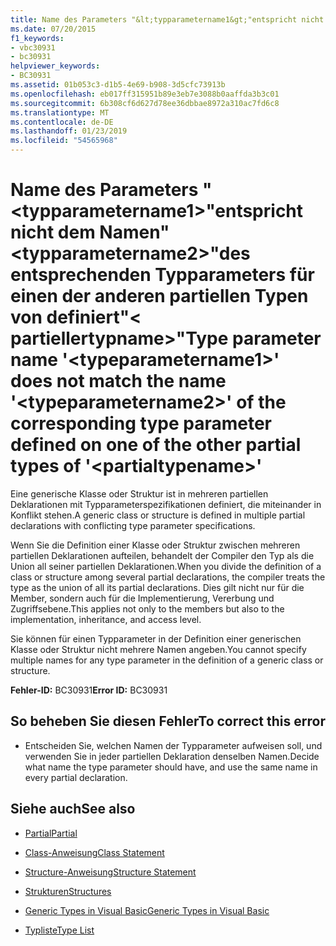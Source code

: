 ```yaml
---
title: Name des Parameters "&lt;typparametername1&gt;"entspricht nicht dem Namen"&lt;typparametername2&gt;"des entsprechenden Typparameters für einen der anderen partiellen Typen von definiert"&lt; partiellertypname&gt;"
ms.date: 07/20/2015
f1_keywords:
- vbc30931
- bc30931
helpviewer_keywords:
- BC30931
ms.assetid: 01b053c3-d1b5-4e69-b908-3d5cfc73913b
ms.openlocfilehash: eb017ff315951b89e3eb7e3088b0aaffda3b3c01
ms.sourcegitcommit: 6b308cf6d627d78ee36dbbae8972a310ac7fd6c8
ms.translationtype: MT
ms.contentlocale: de-DE
ms.lasthandoff: 01/23/2019
ms.locfileid: "54565968"
---
```

# <a name="type-parameter-name-lttypeparametername1gt-does-not-match-the-name-lttypeparametername2gt-of-the-corresponding-type-parameter-defined-on-one-of-the-other-partial-types-of-ltpartialtypenamegt"></a><span data-ttu-id="15061-102">Name des Parameters "&lt;typparametername1&gt;"entspricht nicht dem Namen"&lt;typparametername2&gt;"des entsprechenden Typparameters für einen der anderen partiellen Typen von definiert"&lt; partiellertypname&gt;"</span><span class="sxs-lookup"><span data-stu-id="15061-102">Type parameter name '&lt;typeparametername1&gt;' does not match the name '&lt;typeparametername2&gt;' of the corresponding type parameter defined on one of the other partial types of '&lt;partialtypename&gt;'</span></span>
<span data-ttu-id="15061-103">Eine generische Klasse oder Struktur ist in mehreren partiellen Deklarationen mit Typparameterspezifikationen definiert, die miteinander in Konflikt stehen.</span><span class="sxs-lookup"><span data-stu-id="15061-103">A generic class or structure is defined in multiple partial declarations with conflicting type parameter specifications.</span></span>  
  
 <span data-ttu-id="15061-104">Wenn Sie die Definition einer Klasse oder Struktur zwischen mehreren partiellen Deklarationen aufteilen, behandelt der Compiler den Typ als die Union all seiner partiellen Deklarationen.</span><span class="sxs-lookup"><span data-stu-id="15061-104">When you divide the definition of a class or structure among several partial declarations, the compiler treats the type as the union of all its partial declarations.</span></span> <span data-ttu-id="15061-105">Dies gilt nicht nur für die Member, sondern auch für die Implementierung, Vererbung und Zugriffsebene.</span><span class="sxs-lookup"><span data-stu-id="15061-105">This applies not only to the members but also to the implementation, inheritance, and access level.</span></span>  
  
 <span data-ttu-id="15061-106">Sie können für einen Typparameter in der Definition einer generischen Klasse oder Struktur nicht mehrere Namen angeben.</span><span class="sxs-lookup"><span data-stu-id="15061-106">You cannot specify multiple names for any type parameter in the definition of a generic class or structure.</span></span>  
  
 <span data-ttu-id="15061-107">**Fehler-ID:** BC30931</span><span class="sxs-lookup"><span data-stu-id="15061-107">**Error ID:** BC30931</span></span>  
  
## <a name="to-correct-this-error"></a><span data-ttu-id="15061-108">So beheben Sie diesen Fehler</span><span class="sxs-lookup"><span data-stu-id="15061-108">To correct this error</span></span>  
  
-   <span data-ttu-id="15061-109">Entscheiden Sie, welchen Namen der Typparameter aufweisen soll, und verwenden Sie in jeder partiellen Deklaration denselben Namen.</span><span class="sxs-lookup"><span data-stu-id="15061-109">Decide what name the type parameter should have, and use the same name in every partial declaration.</span></span>  
  
## <a name="see-also"></a><span data-ttu-id="15061-110">Siehe auch</span><span class="sxs-lookup"><span data-stu-id="15061-110">See also</span></span>
- [<span data-ttu-id="15061-111">Partial</span><span class="sxs-lookup"><span data-stu-id="15061-111">Partial</span></span>](../../visual-basic/language-reference/modifiers/partial.md)
- [<span data-ttu-id="15061-112">Class-Anweisung</span><span class="sxs-lookup"><span data-stu-id="15061-112">Class Statement</span></span>](../../visual-basic/language-reference/statements/class-statement.md)
- [<span data-ttu-id="15061-113">Structure-Anweisung</span><span class="sxs-lookup"><span data-stu-id="15061-113">Structure Statement</span></span>](../../visual-basic/language-reference/statements/structure-statement.md)

- [<span data-ttu-id="15061-114">Strukturen</span><span class="sxs-lookup"><span data-stu-id="15061-114">Structures</span></span>](../../visual-basic/programming-guide/language-features/data-types/structures.md)
- [<span data-ttu-id="15061-115">Generic Types in Visual Basic</span><span class="sxs-lookup"><span data-stu-id="15061-115">Generic Types in Visual Basic</span></span>](../../visual-basic/programming-guide/language-features/data-types/generic-types.md)
- [<span data-ttu-id="15061-116">Typliste</span><span class="sxs-lookup"><span data-stu-id="15061-116">Type List</span></span>](../../visual-basic/language-reference/statements/type-list.md)
